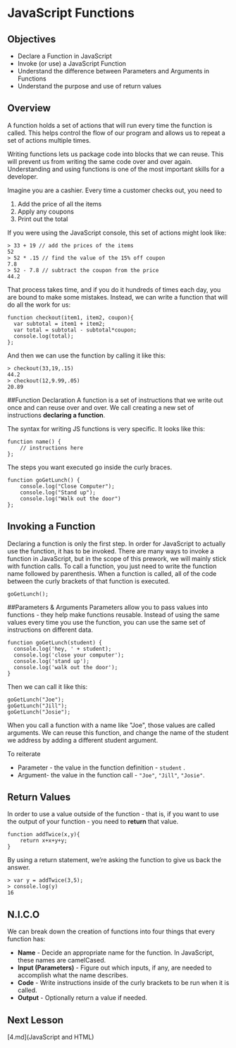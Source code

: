 # JavaScript Functions

## Objectives
* Declare a Function in JavaScript
* Invoke (or use) a JavaScript Function
* Understand the difference between Parameters and Arguments in Functions
* Understand the purpose and use of return values

## Overview
A function holds a set of actions that will run every time the function is called. This helps control the flow of our program and allows us to repeat a set of actions multiple times.

Writing functions lets us package code into blocks that we can reuse. This will prevent us from writing the same code over and over again. Understanding and using functions is one of the most important skills for a developer.

Imagine you are a cashier. Every time a customer checks out, you need to

1. Add the price of all the items
2. Apply any coupons
3. Print out the total

If you were using the JavaScript console, this set of actions might look like:
```
> 33 + 19 // add the prices of the items
52
> 52 * .15 // find the value of the 15% off coupon
7.8
> 52 - 7.8 // subtract the coupon from the price
44.2
```
That process takes time, and if you do it hundreds of times each day, you are bound to make some mistakes. Instead, we can write a function that will do all the work for us:

```
function checkout(item1, item2, coupon){
  var subtotal = item1 + item2;
  var total = subtotal - subtotal*coupon;
  console.log(total);
};
```
And then we can use the function by calling it like this:
```
> checkout(33,19,.15)
44.2
> checkout(12,9.99,.05)
20.89
```


##Function Declaration
A function is a set of instructions that we write out once and can reuse over and over. We call creating a new set of instructions **declaring a function**.

The syntax for writing JS functions is very specific. It looks like this:

```
function name() {
    // instructions here
};
```
The steps you want executed go inside the curly braces.

```
function goGetLunch() {
    console.log("Close Computer");
    console.log("Stand up");
    console.log("Walk out the door")
};
```

## Invoking a Function
Declaring a function is only the first step. In order for JavaScript to actually use the function, it has to be invoked. There are many ways to invoke a function in JavaScript, but in the scope of this prework, we will mainly stick with function calls. To call a function, you just need to write the function name followed by parenthesis.  When a function is called, all of the code between the curly brackets of that function is executed.
```
goGetLunch();
```

##Parameters & Arguments
Parameters allow you to pass values into functions - they help make functions reusable. Instead of using the same values every time you use the function, you can use the same set of instructions on different data.
```
function goGetLunch(student) {
  console.log('hey, ' + student);
  console.log('close your computer');
  console.log('stand up');
  console.log('walk out the door');
}
```
Then we can call it like this:
```
goGetLunch("Joe");
goGetLunch("Jill");
goGetLunch("Josie");
```
When you call a function with a name like "Joe", those values are called arguments. We can reuse this function, and change the name of the student we address by adding a different student argument.

To reiterate
* Parameter - the value in the function definition - `student` .
* Argument- the value in the function call - ``"Joe"``, ``"Jill"``, ``"Josie"``.


## Return Values
In order to use a value outside of the function - that is, if you want to use the output of your function - you need to **return** that value.
```
function addTwice(x,y){
    return x+x+y+y;
}
```
By using a return statement, we’re asking the function to give us back the answer.

```
> var y = addTwice(3,5);
> console.log(y)
16
```

## N.I.C.O

We can break down the creation of functions into four things that every function has:
+ **Name** - Decide an appropriate name for the function. In JavaScript, these names are camelCased.
+ **Input (Parameters)**  - Figure out which inputs, if any, are needed to accomplish what the name describes.
+ **Code** - Write instructions inside of the curly brackets to be run when it is called.
+ **Output** - Optionally return a value if needed.

## Next Lesson

[4.md](JavaScript and HTML)
